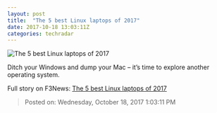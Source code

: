 ```yaml
---
layout: post
title:  "The 5 best Linux laptops of 2017"
date: 2017-10-18 13:03:11Z
categories: techradar
---
```


![The 5 best Linux laptops of 2017](http://cdn.mos.cms.futurecdn.net/KvSYaDWsuFk8dhHc7y8fXR-1200-80.jpg)

Ditch your Windows and dump your Mac – it’s time to explore another operating system.


Full story on F3News: [The 5 best Linux laptops of 2017](http://www.f3nws.com/n/zRyuxC)

> Posted on: Wednesday, October 18, 2017 1:03:11 PM
